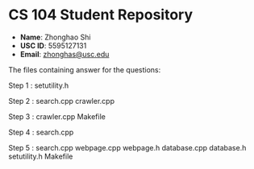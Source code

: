 # CS 104 Student Repository

- **Name**: Zhonghao Shi	
- **USC ID**: 5595127131
- **Email**: zhonghas@usc.edu

The files containing answer for the questions:

Step 1  : setutility.h

Step 2  : search.cpp crawler.cpp

Step 3  : crawler.cpp Makefile

Step 4  : search.cpp

Step 5  : search.cpp webpage.cpp webpage.h database.cpp database.h setutility.h Makefile


